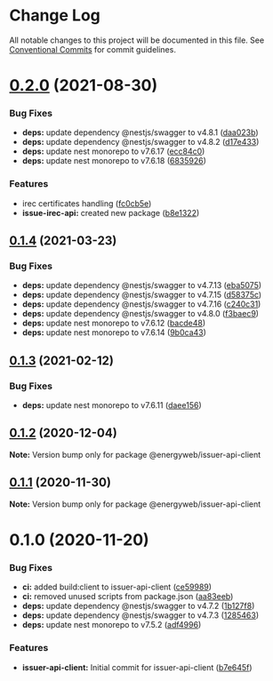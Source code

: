 # Change Log

All notable changes to this project will be documented in this file.
See [Conventional Commits](https://conventionalcommits.org) for commit guidelines.

# [0.2.0](https://github.com/energywebfoundation/origin/compare/@energyweb/issuer-api-client@0.1.4...@energyweb/issuer-api-client@0.2.0) (2021-08-30)


### Bug Fixes

* **deps:** update dependency @nestjs/swagger to v4.8.1 ([daa023b](https://github.com/energywebfoundation/origin/commit/daa023bdcd20b78aa3dd8af966c8127b57b9d9ad))
* **deps:** update dependency @nestjs/swagger to v4.8.2 ([d17e433](https://github.com/energywebfoundation/origin/commit/d17e433f1fa2a07ea50bd26b423652670436c6ae))
* **deps:** update nest monorepo to v7.6.17 ([ecc84c0](https://github.com/energywebfoundation/origin/commit/ecc84c0ce3d2d2e47ebe7c667d53adbc6fdd9f6b))
* **deps:** update nest monorepo to v7.6.18 ([6835926](https://github.com/energywebfoundation/origin/commit/6835926dff7764d275b2006084e344c37948b7fa))


### Features

* irec certificates handling ([fc0cb5e](https://github.com/energywebfoundation/origin/commit/fc0cb5e50c4acff4e16becf1d8d02ff628050c93))
* **issue-irec-api:** created new package ([b8e1322](https://github.com/energywebfoundation/origin/commit/b8e132295c8fb6f22974b824f34fa0d00951881d))





## [0.1.4](https://github.com/energywebfoundation/origin/compare/@energyweb/issuer-api-client@0.1.3...@energyweb/issuer-api-client@0.1.4) (2021-03-23)


### Bug Fixes

* **deps:** update dependency @nestjs/swagger to v4.7.13 ([eba5075](https://github.com/energywebfoundation/origin/commit/eba5075f1578f2ae9d382cc4a955487eaa50d3bb))
* **deps:** update dependency @nestjs/swagger to v4.7.15 ([d58375c](https://github.com/energywebfoundation/origin/commit/d58375c74ffc3de71381e7bab7d65b5040340f6d))
* **deps:** update dependency @nestjs/swagger to v4.7.16 ([c240c31](https://github.com/energywebfoundation/origin/commit/c240c31cba4af09d322426ef09e80e89ea561f5d))
* **deps:** update dependency @nestjs/swagger to v4.8.0 ([f3baec9](https://github.com/energywebfoundation/origin/commit/f3baec98c786542549f87b0d5f2e8c3d425ea638))
* **deps:** update nest monorepo to v7.6.12 ([bacde48](https://github.com/energywebfoundation/origin/commit/bacde48160b73749f5e476b73bbafcef55902aba))
* **deps:** update nest monorepo to v7.6.14 ([9b0ca43](https://github.com/energywebfoundation/origin/commit/9b0ca4312c548681e752ba0e49d0a5a03350ae2e))





## [0.1.3](https://github.com/energywebfoundation/origin/compare/@energyweb/issuer-api-client@0.1.2...@energyweb/issuer-api-client@0.1.3) (2021-02-12)


### Bug Fixes

* **deps:** update nest monorepo to v7.6.11 ([daee156](https://github.com/energywebfoundation/origin/commit/daee156b9c315c527311f0c78ffbdf4226b6785a))





## [0.1.2](https://github.com/energywebfoundation/origin/compare/@energyweb/issuer-api-client@0.1.1...@energyweb/issuer-api-client@0.1.2) (2020-12-04)

**Note:** Version bump only for package @energyweb/issuer-api-client





## [0.1.1](https://github.com/energywebfoundation/origin/compare/@energyweb/issuer-api-client@0.1.0...@energyweb/issuer-api-client@0.1.1) (2020-11-30)

**Note:** Version bump only for package @energyweb/issuer-api-client





# 0.1.0 (2020-11-20)


### Bug Fixes

* **ci:** added build:client to issuer-api-client ([ce59989](https://github.com/energywebfoundation/origin/commit/ce59989f855fc56a80cb6d76a1ea250231fe8d1d))
* **ci:** removed unused scripts from package.json ([aa83eeb](https://github.com/energywebfoundation/origin/commit/aa83eeb895e9718111dc6bd5876b816794dcaec0))
* **deps:** update dependency @nestjs/swagger to v4.7.2 ([1b127f8](https://github.com/energywebfoundation/origin/commit/1b127f8504fb5a15bdcfc3abd2f0d4052cb26f73))
* **deps:** update dependency @nestjs/swagger to v4.7.3 ([1285463](https://github.com/energywebfoundation/origin/commit/128546350457dcedfba2087441dd5b93097cdced))
* **deps:** update nest monorepo to v7.5.2 ([adf4996](https://github.com/energywebfoundation/origin/commit/adf49962f675ef88237af96baef0093057d0697f))


### Features

* **issuer-api-client:** Initial commit for issuer-api-client ([b7e645f](https://github.com/energywebfoundation/origin/commit/b7e645fa31d7c403aab7433a1160f15957479e77))
